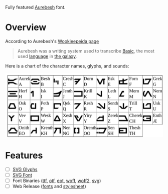 Fully featured [Aurebesh](http://starwars.wikia.com/wiki/Aurebesh) font.

# Overview

According to Aurebesh's [Wookieepeida page](http://starwars.wikia.com/wiki/Aurebesh)

> Aurebesh was a writing system used to transcribe [Basic](http://starwars.wikia.com/wiki/Basic), the most used [language](http://starwars.wikia.com/wiki/Language) in [the galaxy](http://starwars.wikia.com/wiki/The_galaxy).

Here is a chart of the character names, glyphs, and sounds:

![Chart](/chart.svg)



# Features

- [ ] [SVG Glyphs](/svg)
- [ ] [SVG Font](/font/aurebesh.svg)
- [ ] Font Binaries ([ttf](/font/aurebesh.ttf), [otf](/font/aurebesh.otf), [eot](/font/aurebesh.eot), [woff](/font/aurebesh.woff), [woff2](/font/aurebesh.woff2), [svg](/font/aurebesh.svg))
- [ ] Web Release ([fonts](/font) and [stylesheet](/font/aurebesh.css))
